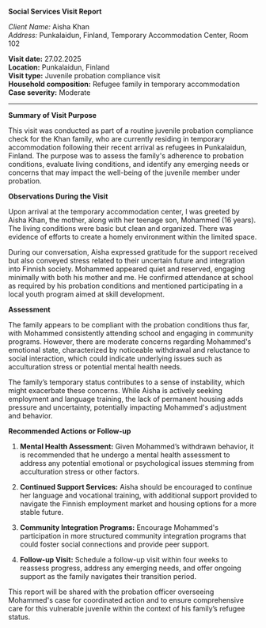 **Social Services Visit Report**

*Client Name:* Aisha Khan  
*Address:* Punkalaidun, Finland, Temporary Accommodation Center, Room 102  

**Visit date:** 27.02.2025  
**Location:** Punkalaidun, Finland  
**Visit type:** Juvenile probation compliance visit  
**Household composition:** Refugee family in temporary accommodation  
**Case severity:** Moderate

---

**Summary of Visit Purpose**

This visit was conducted as part of a routine juvenile probation compliance check for the Khan family, who are currently residing in temporary accommodation following their recent arrival as refugees in Punkalaidun, Finland. The purpose was to assess the family's adherence to probation conditions, evaluate living conditions, and identify any emerging needs or concerns that may impact the well-being of the juvenile member under probation.

**Observations During the Visit**

Upon arrival at the temporary accommodation center, I was greeted by Aisha Khan, the mother, along with her teenage son, Mohammed (16 years). The living conditions were basic but clean and organized. There was evidence of efforts to create a homely environment within the limited space.

During our conversation, Aisha expressed gratitude for the support received but also conveyed stress related to their uncertain future and integration into Finnish society. Mohammed appeared quiet and reserved, engaging minimally with both his mother and me. He confirmed attendance at school as required by his probation conditions and mentioned participating in a local youth program aimed at skill development.

**Assessment**

The family appears to be compliant with the probation conditions thus far, with Mohammed consistently attending school and engaging in community programs. However, there are moderate concerns regarding Mohammed's emotional state, characterized by noticeable withdrawal and reluctance to social interaction, which could indicate underlying issues such as acculturation stress or potential mental health needs.

The family’s temporary status contributes to a sense of instability, which might exacerbate these concerns. While Aisha is actively seeking employment and language training, the lack of permanent housing adds pressure and uncertainty, potentially impacting Mohammed's adjustment and behavior.

**Recommended Actions or Follow-up**

1. **Mental Health Assessment:** Given Mohammed’s withdrawn behavior, it is recommended that he undergo a mental health assessment to address any potential emotional or psychological issues stemming from acculturation stress or other factors.

2. **Continued Support Services:** Aisha should be encouraged to continue her language and vocational training, with additional support provided to navigate the Finnish employment market and housing options for a more stable future.

3. **Community Integration Programs:** Encourage Mohammed's participation in more structured community integration programs that could foster social connections and provide peer support.

4. **Follow-up Visit:** Schedule a follow-up visit within four weeks to reassess progress, address any emerging needs, and offer ongoing support as the family navigates their transition period. 

This report will be shared with the probation officer overseeing Mohammed's case for coordinated action and to ensure comprehensive care for this vulnerable juvenile within the context of his family’s refugee status.
